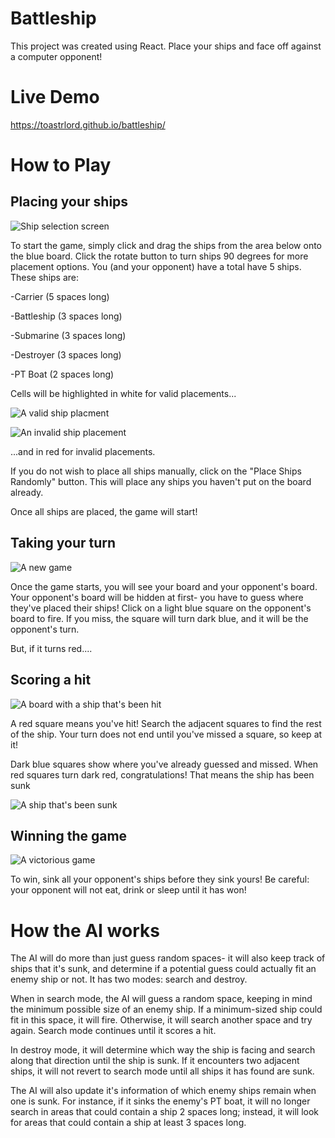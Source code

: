 # Battleship
This project was created using React. Place your ships and face off against a computer opponent!

# Live Demo
https://toastrlord.github.io/battleship/

# How to Play
## Placing your ships
![Ship selection screen](./readme_images/start.png?raw=true)

To start the game, simply click and drag the ships from the area below onto the blue board. Click the rotate button to turn ships 90 degrees for more placement options.
You (and your opponent) have a total have 5 ships. These ships are:

-Carrier (5 spaces long)

-Battleship (3 spaces long)

-Submarine (3 spaces long)

-Destroyer (3 spaces long)

-PT Boat (2 spaces long)

Cells will be highlighted in white for valid placements...

![A valid ship placment](./readme_images/valid_placement.png?raw=true)

![An invalid ship placement](./readme_images/invalid_placement.png?raw=true)
 
...and in red for invalid placements.

If you do not wish to place all ships manually, click on the "Place Ships Randomly" button. This will place any ships you haven't put on the board already.

Once all ships are placed, the game will start!

## Taking your turn
![A new game](./readme_images/new_game.png?raw=true)

Once the game starts, you will see your board and your opponent's board. Your opponent's board will be hidden at first- you have to guess where they've placed their ships!
Click on a light blue square on the opponent's board to fire. If you miss, the square will turn dark blue, and it will be the opponent's turn.

But, if it turns red....

## Scoring a hit
![A board with a ship that's been hit](./readme_images/hit_ship.png?raw=true)

A red square means you've hit! Search the adjacent squares to find the rest of the ship. Your turn does not end until you've missed a square, so keep at it!

Dark blue squares show where you've already guessed and missed. When red squares turn dark red, congratulations! That means the ship has been sunk

![A ship that's been sunk](./readme_images/sunk_ship.png?raw=true)

## Winning the game
![A victorious game](./readme_images/victory.png?raw=true)

To win, sink all your opponent's ships before they sink yours! 
Be careful: your opponent will not eat, drink or sleep until it has won!

# How the AI works
The AI will do more than just guess random spaces- it will also keep track of ships that it's sunk, and determine if a potential guess could actually fit an enemy ship or not.
It has two modes: search and destroy.

When in search mode, the AI will guess a random space, keeping in mind the minimum possible size of an enemy ship. If a minimum-sized ship could fit in this space, it will fire.
Otherwise, it will search another space and try again. Search mode continues until it scores a hit.

In destroy mode, it will determine which way the ship is facing and search along that direction until the ship is sunk. If it encounters two adjacent ships, it will not revert to search mode until all ships it has found are sunk.

The AI will also update it's information of which enemy ships remain when one is sunk. For instance, if it sinks the enemy's PT boat, it will no longer search in areas that could contain a ship 2 spaces long; instead, it will look for areas that could contain a ship at least 3 spaces long.